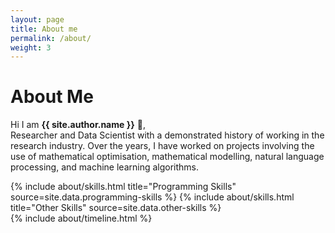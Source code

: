 ```yaml
---
layout: page
title: About me
permalink: /about/
weight: 3
---
```


# **About Me**

Hi I am **{{ site.author.name }}** :wave:,<br>
Researcher and Data Scientist with a demonstrated history of working in the research industry. Over the years, I have worked on projects involving the use of mathematical optimisation, mathematical modelling, natural language processing, and machine learning algorithms. 


<div class="row">
{% include about/skills.html title="Programming Skills" source=site.data.programming-skills %}
{% include about/skills.html title="Other Skills" source=site.data.other-skills %}
</div>

<div class="row">
{% include about/timeline.html %}
</div>
